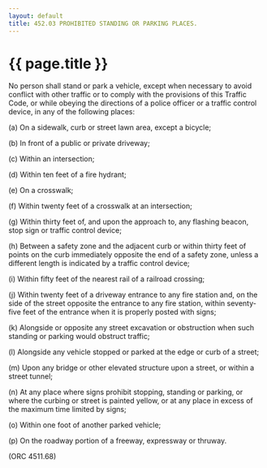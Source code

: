 ```yaml
---
layout: default 
title: 452.03 PROHIBITED STANDING OR PARKING PLACES.
---
```


{{ page.title }}
================

No person shall stand or park a vehicle, except when necessary to avoid
conflict with other traffic or to comply with the provisions of this
Traffic Code, or while obeying the directions of a police officer or a
traffic control device, in any of the following places:

​(a) On a sidewalk, curb or street lawn area, except a bicycle;

​(b) In front of a public or private driveway;

​(c) Within an intersection;

​(d) Within ten feet of a fire hydrant;

​(e) On a crosswalk;

​(f) Within twenty feet of a crosswalk at an intersection;

​(g) Within thirty feet of, and upon the approach to, any flashing
beacon, stop sign or traffic control device;

​(h) Between a safety zone and the adjacent curb or within thirty feet
of points on the curb immediately opposite the end of a safety zone,
unless a different length is indicated by a traffic control device;

​(i) Within fifty feet of the nearest rail of a railroad crossing;

​(j) Within twenty feet of a driveway entrance to any fire station and,
on the side of the street opposite the entrance to any fire station,
within seventy-five feet of the entrance when it is properly posted with
signs;

​(k) Alongside or opposite any street excavation or obstruction when
such standing or parking would obstruct traffic;

​(l) Alongside any vehicle stopped or parked at the edge or curb of a
street;

​(m) Upon any bridge or other elevated structure upon a street, or
within a street tunnel;

​(n) At any place where signs prohibit stopping, standing or parking, or
where the curbing or street is painted yellow, or at any place in excess
of the maximum time limited by signs;

​(o) Within one foot of another parked vehicle;

​(p) On the roadway portion of a freeway, expressway or thruway.

(ORC 4511.68)
